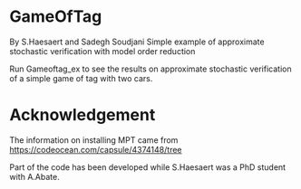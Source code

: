 # GameOfTag
By S.Haesaert and Sadegh Soudjani
Simple example of approximate stochastic verification with model order reduction

Run Gameoftag_ex to see the results on approximate stochastic verification of a simple game of tag with two cars.


# Acknowledgement 
The information on installing MPT came from
https://codeocean.com/capsule/4374148/tree

Part of the code has been developed while S.Haesaert was a PhD student with A.Abate. 
